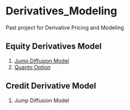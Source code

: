 # Derivatives_Modeling
Past project for Derivative Pricing and Modeling

## Equity Derivatives Model 
1. [Jump Diffusion Model](https://nbviewer.jupyter.org/github/jollyraven100/Derivatives_Modeling/blob/fc51c1fd3ea585f0479614d5c57d0436c3d80e64/Jump%20Diffusion%20Model_final.pdf)
2. [Quanto Option](https://nbviewer.jupyter.org/github/jollyraven100/Derivatives_Modeling/blob/master/Quanto%20Option.pdf)

## Credit Derivative Model
1. Jump Diffusion Model

